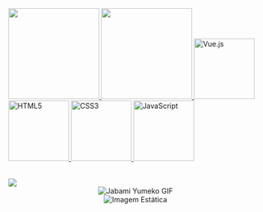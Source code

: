 <!-- Hi, I'm Paulo Devinky. -->

<table>
  <a href="https://github.com/paulodevinky">
  <img height="180em" src="https://github-readme-stats.vercel.app/api?username=paulodevinky&show_icons=true&theme=dark&include_all_commits=true&count_private=true"/>
  <img height="180em" src="https://github-readme-stats.vercel.app/api/top-langs/?username=paulodevinky&layout=compact&langs_count=6&theme=dark"/>
  <img src="https://img.icons8.com/color/2x/vue-js.png" width="120" alt="Vue.js">
  <img src="https://img.icons8.com/color/2x/html-5.png" width="120" alt="HTML5">
  <img src="https://img.icons8.com/color/2x/css3.png" width="120" alt="CSS3">
  <img src="https://img.icons8.com/nolan/2x/javascript.png" width="120" alt="JavaScript">
</table>

<div> 
  <a href="https://www.instagram.com/paulohayasaka/" target="_blank"><img src="https://img.shields.io/badge/-Instagram-%23E4405F?style=for-the-badge&logo=instagram&logoColor=white" target="_blank"></a>
</div>

<!-- GIF da Jabami Yumeko -->
<div style="text-align: center;">
  <img src="https://www.icegif.com/wp-content/uploads/yumeko-jabami-icegif-10.gif" alt="Jabami Yumeko GIF">
</div>

<!-- Imagem estática adicionada -->
<div style="text-align: center;">
  <img src="https://tm.ibxk.com.br/2022/03/29/29075310522034.jpg" alt="Imagem Estática">
</div>
